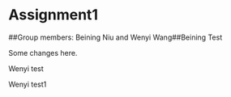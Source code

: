 # Assignment1
##Group members: Beining Niu and Wenyi Wang##Beining Test

Some changes here.

Wenyi test

Wenyi test1